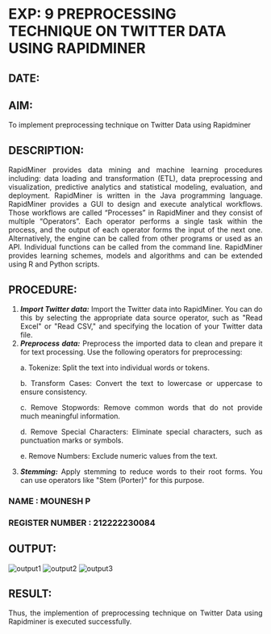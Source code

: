# EXP: 9 PREPROCESSING TECHNIQUE ON TWITTER DATA USING RAPIDMINER </H1>

## DATE: 

## AIM:
To implement preprocessing technique on Twitter Data using Rapidminer
## DESCRIPTION: 

<div align = "justify">
RapidMiner provides data mining and machine learning procedures including: data loading and transformation (ETL), data preprocessing and visualization, 
predictive analytics and statistical modeling, evaluation, and deployment. RapidMiner is written in the Java programming language. 
RapidMiner provides a GUI to design and execute analytical workflows. Those workflows are called “Processes” in RapidMiner and they consist of multiple “Operators”. 
Each operator performs a single task within the process, and the output of each operator forms the input of the next one. Alternatively, the engine can be called from 
other programs or used as an API. Individual functions can be called from the command line. 
RapidMiner provides learning schemes, models and algorithms and can be extended using R and Python scripts.

## PROCEDURE:
1) ***Import Twitter data:*** Import the Twitter data into RapidMiner. You can do this by selecting the appropriate
data source operator, such as "Read Excel" or "Read CSV," and specifying the location of your Twitter data
file.
2) ***Preprocess data:*** Preprocess the imported data to clean and prepare it for text processing. Use the following
operators for preprocessing:
    <p>a. Tokenize: Split the text into individual words or tokens.
    <p>b. Transform Cases: Convert the text to lowercase or uppercase to ensure consistency.
    <p>c. Remove Stopwords: Remove common words that do not provide much meaningful information.
    <p>d. Remove Special Characters: Eliminate special characters, such as punctuation marks or symbols.
    <p>e. Remove Numbers: Exclude numeric values from the text.
3) ***Stemming:*** Apply stemming to reduce words to their root forms. You can use operators like "Stem (Porter)"
for this purpose.
<H3> NAME : MOUNESH P </H3>
<H3> REGISTER NUMBER : 212222230084 </H3>

## OUTPUT:

![output1](https://github.com/Shrruthilaya-Gangadaran/WDM_EXP9/assets/93427705/f6dcdea3-d0f8-4608-8dc3-a91dfc102586)
![output2](https://github.com/Shrruthilaya-Gangadaran/WDM_EXP9/assets/93427705/ffb04e76-3ac3-4320-9c01-f7455929a03e)
![output3](https://github.com/Shrruthilaya-Gangadaran/WDM_EXP9/assets/93427705/57703734-101c-447b-a676-4ed2daa57315)

## RESULT:
Thus, the implemention of preprocessing technique on Twitter Data using Rapidminer is executed successfully.
